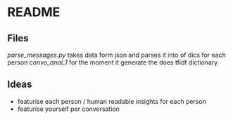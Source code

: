 # README

## Files
*parse_messages.py* takes data form json and parses it into of dics for each person
*convo_anal_1* for the moment it generate the does tfidf dictionary


## Ideas
- featurise each person / human readable insights for each person
- featurise yourself per conversation 

